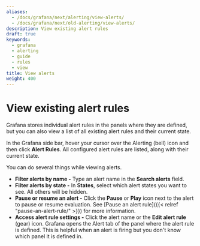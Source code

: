 ```yaml
---
aliases:
  - /docs/grafana/next/alerting/view-alerts/
  - /docs/grafana/next/old-alerting/view-alerts/
description: View existing alert rules
draft: true
keywords:
  - grafana
  - alerting
  - guide
  - rules
  - view
title: View alerts
weight: 400
---
```


# View existing alert rules

Grafana stores individual alert rules in the panels where they are defined, but you can also view a list of all existing alert rules and their current state.

In the Grafana side bar, hover your cursor over the Alerting (bell) icon and then click **Alert Rules**. All configured alert rules are listed, along with their current state.

You can do several things while viewing alerts.

- **Filter alerts by name -** Type an alert name in the **Search alerts** field.
- **Filter alerts by state -** In **States**, select which alert states you want to see. All others will be hidden.
- **Pause or resume an alert -** Click the **Pause** or **Play** icon next to the alert to pause or resume evaluation. See [Pause an alert rule]({{< relref "pause-an-alert-rule/" >}}) for more information.
- **Access alert rule settings -** Click the alert name or the **Edit alert rule** (gear) icon. Grafana opens the Alert tab of the panel where the alert rule is defined. This is helpful when an alert is firing but you don't know which panel it is defined in.
